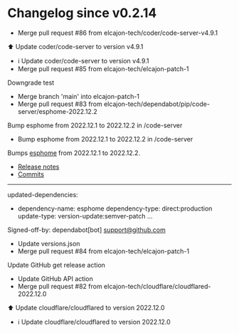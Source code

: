 # Changelog since v0.2.14
- Merge pull request #86 from elcajon-tech/coder/code-server-v4.9.1

⬆️ Update coder/code-server to version v4.9.1 
- ℹ️ Update coder/code-server to version v4.9.1 
- Merge pull request #85 from elcajon-tech/elcajon-patch-1

Downgrade test 
- Merge branch 'main' into elcajon-patch-1 
- Merge pull request #83 from elcajon-tech/dependabot/pip/code-server/esphome-2022.12.2

Bump esphome from 2022.12.1 to 2022.12.2 in /code-server 
- Bump esphome from 2022.12.1 to 2022.12.2 in /code-server

Bumps [esphome](https://github.com/esphome/esphome) from 2022.12.1 to 2022.12.2.
- [Release notes](https://github.com/esphome/esphome/releases)
- [Commits](https://github.com/esphome/esphome/compare/2022.12.1...2022.12.2)

---
updated-dependencies:
- dependency-name: esphome
  dependency-type: direct:production
  update-type: version-update:semver-patch
...

Signed-off-by: dependabot[bot] <support@github.com> 
- Update versions.json 
- Merge pull request #84 from elcajon-tech/elcajon-patch-1

Update GitHub get release action 
- Update GitHub API action 
- Merge pull request #82 from elcajon-tech/cloudflare/cloudflared-2022.12.0

⬆️ Update cloudflare/cloudflared to version 2022.12.0 
- ℹ️ Update cloudflare/cloudflared to version 2022.12.0 
